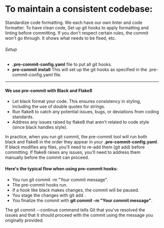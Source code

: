# To maintain a consistent codebase:

Standardize code formatting.
We each have our own linter and code formatter. To have clean code, Set up git hooks to apply formatting and linting before committing. If you don't respect certain rules, the commit won't go through. It shows what needs to be fixed, etc.

###### Setup
- **.pre-commit-config.yaml** file to put all git hooks.
- **pre-commit install** This will set up the git hooks as specified in the .pre-commit-config.yaml file.


---

#### We use pre-commit with Black and Flake8

- Let black format your code. This ensures consistency in styling, including the use of double quotes for strings.
- Run flake8 to catch any potential issues, bugs, or deviations from coding standards.
- Address any issues raised by flake8 that aren't related to code style (since black handles style).
 
In practice, when you run git commit, the pre-commit tool will run both black and flake8 in the order they appear in your **.pre-commit-config.yaml**. 
If black modifies any files, you'll need to re-add them (git add) before committing. If flake8 raises any issues, you'll need to address them manually before the commit can proceed.


#### Here's the typical flow when using pre-commit hooks:

- You run git commit -m "Your commit message".
- The pre-commit hooks run.
- If a hook like black makes changes, the commit will be paused.
- You stage the changes with git add <modified-files>.
- You finalize the commit with **git commit -m "Your commit message"**.

The git commit --continue command tells Git that you've resolved the issues and that it should proceed with the commit using the message you originally provided.